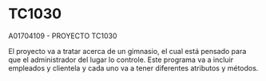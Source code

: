 # TC1030
A01704109 - PROYECTO TC1030 


El proyecto va a tratar acerca de un gimnasio, el cual está pensado para que el administrador del lugar lo controle. 
Este programa va a incluir empleados y clientela y cada uno va a tener diferentes atributos y métodos.
